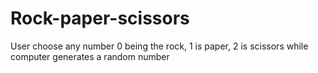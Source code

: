 # Rock-paper-scissors
User choose any number 0 being the rock, 1 is paper, 2 is scissors while computer generates a random number 
